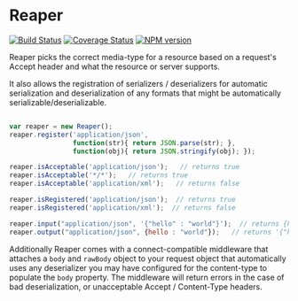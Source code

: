 # Reaper

[![Build
Status](https://secure.travis-ci.org/cainus/reaper.png?branch=master)](http://travis-ci.org/cainus/reaper)
[![Coverage
Status](https://coveralls.io/repos/cainus/reaper/badge.png?branch=master)](https://coveralls.io/r/cainus/reaper)
[![NPM
version](https://badge.fury.io/js/reaper.png)](http://badge.fury.io/js/reaper)


Reaper picks the correct media-type for a resource based on a
request's Accept header and what the resource or server supports.

It also allows the registration of serializers / deserializers for
automatic serialization and deserialization of any formats that might 
be automatically serializable/deserializable.


```javascript

var reaper = new Reaper();
reaper.register('application/json', 
                function(str){ return JSON.parse(str); },
                function(obj){ return JSON.stringify(obj); });

reaper.isAcceptable('application/json');   // returns true
reaper.isAcceptable('*/*');   // returns true
reaper.isAcceptable('application/xml');   // returns false

reaper.isRegistered('application/json');  // returns true
reaper.isRegistered('application/xml');  // returns false

reaper.input("application/json", '{"hello" : "world"}');  // returns {hello : "world"}
reaper.output("application/json", {hello : "world"});   // returns '{"hello" : "world"}'


```

Additionally Reaper comes with a connect-compatible middleware that attaches a `body` and `rawBody` object to your request object that automatically uses any deserializer you may have configured for the content-type to populate the `body` property.  The middleware will return errors in the case of bad deserialization, or unacceptable Accept / Content-Type headers.


